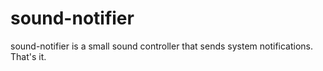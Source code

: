 # sound-notifier

sound-notifier is a small sound controller that sends system notifications. That's it.

